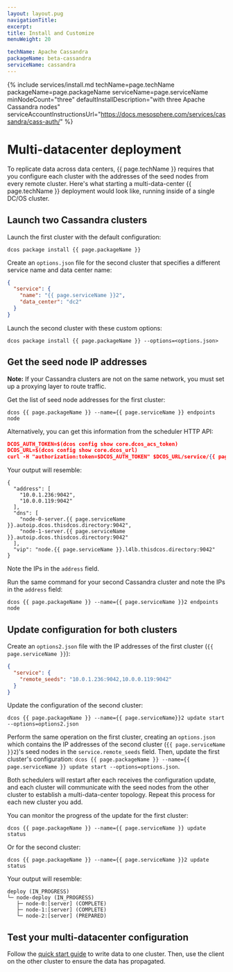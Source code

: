 ```yaml
---
layout: layout.pug
navigationTitle:
excerpt:
title: Install and Customize
menuWeight: 20

techName: Apache Cassandra
packageName: beta-cassandra
serviceName: cassandra
---
```


{% include services/install.md
    techName=page.techName
    packageName=page.packageName
    serviceName=page.serviceName
    minNodeCount="three"
    defaultInstallDescription="with three Apache Cassandra nodes"
    serviceAccountInstructionsUrl="https://docs.mesosphere.com/services/cassandra/cass-auth/" %}

# Multi-datacenter deployment

To replicate data across data centers, {{ page.techName }} requires that you configure each cluster with the addresses of the seed nodes from every remote cluster. Here's what starting a multi-data-center {{ page.techName }} deployment would look like, running inside of a single DC/OS cluster.

## Launch two Cassandra clusters

Launch the first cluster with the default configuration:

```shell
dcos package install {{ page.packageName }}
```

Create an `options.json` file for the second cluster that specifies a different service name and data center name:

```json
{
  "service": {
    "name": "{{ page.serviceName }}2",
    "data_center": "dc2"
  }
}
```

Launch the second cluster with these custom options:
```
dcos package install {{ page.packageName }} --options=<options.json>
```

## Get the seed node IP addresses

**Note:** If your Cassandra clusters are not on the same network, you must set up a proxying layer to route traffic.

Get the list of seed node addresses for the first cluster:

```shell
dcos {{ page.packageName }} --name={{ page.serviceName }} endpoints node
```

Alternatively, you can get this information from the scheduler HTTP API:

```json
DCOS_AUTH_TOKEN=$(dcos config show core.dcos_acs_token)
DCOS_URL=$(dcos config show core.dcos_url)
curl -H "authorization:token=$DCOS_AUTH_TOKEN" $DCOS_URL/service/{{ page.serviceName }}/v1/endpoints/node
```

Your output will resemble:

```
{
  "address": [
    "10.0.1.236:9042",
    "10.0.0.119:9042"
  ],
  "dns": [
    "node-0-server.{{ page.serviceName }}.autoip.dcos.thisdcos.directory:9042",
    "node-1-server.{{ page.serviceName }}.autoip.dcos.thisdcos.directory:9042"
  ],
  "vip": "node.{{ page.serviceName }}.l4lb.thisdcos.directory:9042"
}
```

Note the IPs in the `address` field.

Run the same command for your second Cassandra cluster and note the IPs in the `address` field:

```
dcos {{ page.packageName }} --name={{ page.serviceName }}2 endpoints node
```

## Update configuration for both clusters

Create an `options2.json` file with the IP addresses of the first cluster (`{{ page.serviceName }}`):

```json
{
  "service": {
    "remote_seeds": "10.0.1.236:9042,10.0.0.119:9042"
  }
}
```

Update the configuration of the second cluster:

```
dcos {{ page.packageName }} --name={{ page.serviceName}}2 update start --options=options2.json
```

Perform the same operation on the first cluster, creating an `options.json` which contains the IP addresses of the second cluster (`{{ page.serviceName }}2`)'s seed nodes in the `service.remote_seeds` field. Then, update the first cluster's configuration: `dcos {{ page.packageName }} --name={{ page.serviceName }} update start --options=options.json`.

Both schedulers will restart after each receives the configuration update, and each cluster will communicate with the seed nodes from the other cluster to establish a multi-data-center topology. Repeat this process for each new cluster you add.

You can monitor the progress of the update for the first cluster:

```shell
dcos {{ page.packageName }} --name={{ page.serviceName }} update status
```

Or for the second cluster:

```shell
dcos {{ page.packageName }} --name={{ page.serviceName }}2 update status
```

Your output will resemble:

```shell
deploy (IN_PROGRESS)
└─ node-deploy (IN_PROGRESS)
   ├─ node-0:[server] (COMPLETE)
   ├─ node-1:[server] (COMPLETE)
   └─ node-2:[server] (PREPARED)
```

## Test your multi-datacenter configuration

Follow the [quick start guide](quick-start.md) to write data to one cluster. Then, use the client on the other cluster to ensure the data has propagated.
